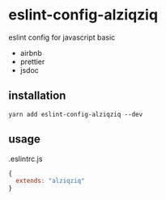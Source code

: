 # eslint-config-alziqziq
eslint config for javascript basic
- airbnb
- prettier
- jsdoc


## installation
```shell
yarn add eslint-config-alziqziq --dev
```

## usage
.eslintrc.js
```js
{
  extends: "alziqziq"
}
```